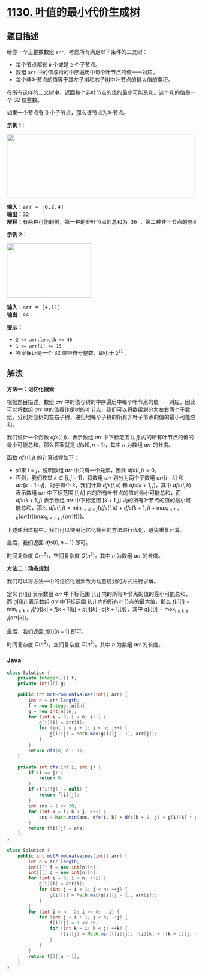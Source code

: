 # [1130. 叶值的最小代价生成树](https://leetcode.cn/problems/minimum-cost-tree-from-leaf-values)

## 题目描述

<p>给你一个正整数数组&nbsp;<code>arr</code>，考虑所有满足以下条件的二叉树：</p>

<ul>
	<li>每个节点都有 <code>0</code> 个或是 <code>2</code> 个子节点。</li>
	<li>数组&nbsp;<code>arr</code>&nbsp;中的值与树的中序遍历中每个叶节点的值一一对应。</li>
	<li>每个非叶节点的值等于其左子树和右子树中叶节点的最大值的乘积。</li>
</ul>

<p>在所有这样的二叉树中，返回每个非叶节点的值的最小可能总和。这个和的值是一个&nbsp;32 位整数。</p>

<p>如果一个节点有 0 个子节点，那么该节点为叶节点。</p>

<p><strong>示例 1：</strong></p>
<img alt="" src="https://gcore.jsdelivr.net/gh/doocs/leetcode@main/solution/1100-1199/1130.Minimum%20Cost%20Tree%20From%20Leaf%20Values/images/tree1.jpg" style="width: 500px; height: 169px;" />
<pre>
<strong>输入：</strong>arr = [6,2,4]
<strong>输出：</strong>32
<strong>解释：</strong>有两种可能的树，第一种的非叶节点的总和为 36 ，第二种非叶节点的总和为 32 。 
</pre>

<p><strong>示例 2：</strong></p>
<img alt="" src="https://gcore.jsdelivr.net/gh/doocs/leetcode@main/solution/1100-1199/1130.Minimum%20Cost%20Tree%20From%20Leaf%20Values/images/tree2.jpg" style="width: 224px; height: 145px;" />
<pre>
<strong>输入：</strong>arr = [4,11]
<strong>输出：</strong>44
</pre>

<p><strong>提示：</strong></p>

<ul>
	<li><code>2 &lt;= arr.length &lt;= 40</code></li>
	<li><code>1 &lt;= arr[i] &lt;= 15</code></li>
	<li>答案保证是一个 32 位带符号整数，即小于&nbsp;<code>2<sup>31</sup></code> 。</li>
</ul>

## 解法

**方法一：记忆化搜索**

根据题目描述，数组 $arr$ 中的值与树的中序遍历中每个叶节点的值一一对应，因此可以将数组 $arr$ 中的值看作是树的叶节点，我们可以将数组划分为左右两个子数组，分别对应树的左右子树，递归地每个子树的所有非叶子节点的值的最小可能总和。

我们设计一个函数 $dfs(i, j)$，表示数组 $arr$ 中下标范围 $[i, j]$ 内的所有叶节点的值的最小可能总和，那么答案就是 $dfs(0, n - 1)$，其中 $n$ 为数组 $arr$ 的长度。

函数 $dfs(i, j)$ 的计算过程如下：

-   如果 $i = j$，说明数组 $arr$ 中只有一个元素，因此 $dfs(i, j) = 0$。
-   否则，我们枚举 $k \in [i, j - 1]$，将数组 $arr$ 划分为两个子数组 $arr[i \cdots k]$ 和 $arr[k + 1 \cdots j]$，对于每个 $k$，我们计算 $dfs(i, k)$ 和 $dfs(k + 1, j)$，其中 $dfs(i, k)$ 表示数组 $arr$ 中下标范围 $[i, k]$ 内的所有叶节点的值的最小可能总和，而 $dfs(k + 1, j)$ 表示数组 $arr$ 中下标范围 $[k + 1, j]$ 内的所有叶节点的值的最小可能总和，那么 $dfs(i, j) = \min_{i \leq k < j} \{dfs(i, k) + dfs(k + 1, j) + \max_{i \leq t \leq k} \{arr[t]\} \max_{k < t \leq j} \{arr[t]\}\}$。

上述递归过程中，我们可以使用记忆化搜索的方法进行优化，避免重复计算。

最后，我们返回 $dfs(0, n - 1)$ 即可。

时间复杂度 $O(n^3)$，空间复杂度 $O(n^2)$。其中 $n$ 为数组 $arr$ 的长度。

**方法二：动态规划**

我们可以将方法一中的记忆化搜索改为动态规划的方式进行求解。

定义 $f[i][j]$ 表示数组 $arr$ 中下标范围 $[i, j]$ 内的所有叶节点的值的最小可能总和，而 $g[i][j]$ 表示数组 $arr$ 中下标范围 $[i, j]$ 内的所有叶节点的最大值，那么 $f[i][j] = \min_{i \leq k < j} \{f[i][k] + f[k + 1][j] + g[i][k] \cdot g[k + 1][j]\}$，其中 $g[i][j] = \max_{i \leq k \leq j} \{arr[k]\}$。

最后，我们返回 $f[0][n - 1]$ 即可。

时间复杂度 $O(n^3)$，空间复杂度 $O(n^2)$。其中 $n$ 为数组 $arr$ 的长度。

### **Java**

```java
class Solution {
    private Integer[][] f;
    private int[][] g;

    public int mctFromLeafValues(int[] arr) {
        int n = arr.length;
        f = new Integer[n][n];
        g = new int[n][n];
        for (int i = 0; i < n; i++) {
            g[i][i] = arr[i];
            for (int j = i + 1; j < n; j++) {
                g[i][j] = Math.max(g[i][j - 1], arr[j]);
            }
        }
        return dfs(0, n - 1);
    }

    private int dfs(int i, int j) {
        if (i == j) {
            return 0;
        }
        if (f[i][j] != null) {
            return f[i][j];
        }
        int ans = 1 << 30;
        for (int k = i; k < j; k++) {
            ans = Math.min(ans, dfs(i, k) + dfs(k + 1, j) + g[i][k] * g[k + 1][j]);
        }
        return f[i][j] = ans;
    }
}
```

```java
class Solution {
    public int mctFromLeafValues(int[] arr) {
        int n = arr.length;
        int[][] f = new int[n][n];
        int[][] g = new int[n][n];
        for (int i = 0; i < n; ++i) {
            g[i][i] = arr[i];
            for (int j = i + 1; j < n; ++j) {
                g[i][j] = Math.max(g[i][j - 1], arr[j]);
            }
        }
        for (int i = n - 2; i >= 0; --i) {
            for (int j = i + 1; j < n; ++j) {
                f[i][j] = 1 << 30;
                for (int k = i; k < j; ++k) {
                    f[i][j] = Math.min(f[i][j], f[i][k] + f[k + 1][j] + g[i][k] * g[k + 1][j]);
                }
            }
        }
        return f[0][n - 1];
    }
}
```
